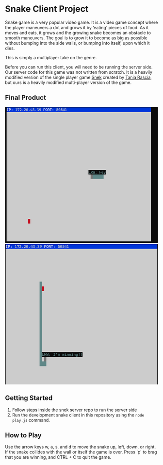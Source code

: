 # Snake Client Project

Snake game is a very popular video game. It is a video game concept where the player maneuvers a dot and grows it by ‘eating’ pieces of food. As it moves and eats, it grows and the growing snake becomes an obstacle to smooth maneuvers. The goal is to grow it to become as big as possible without bumping into the side walls, or bumping into itself, upon which it dies.

This is simply a multiplayer take on the genre.

Before you can run this client, you will need to be running the server side. Our server code for this game was not written from scratch. It is a heavily modified version of the single player game [Snek](https://github.com/taniarascia/snek) created by [Tania Rascia](https://github.com/taniarascia), but ours is a heavily modified multi-player version of the game.

## Final Product

![server view upon successful connection; initials appear with greeting from server "hey"](images/snake1.png)
![server view of best snake player in the game, sending a message to the server that they are winning](images/snake2.png)


## Getting Started

1. Follow steps inside the snek server repo to run the server side
2. Run the development snake client in this repository using the `node play.js` command.


## How to Play

Use the arrow keys w, a, s, and d to move the snake up, left, down, or right. If the snake collides with the wall or itself the game is over. Press 'p' to brag that you are winning, and CTRL + C to quit the game.